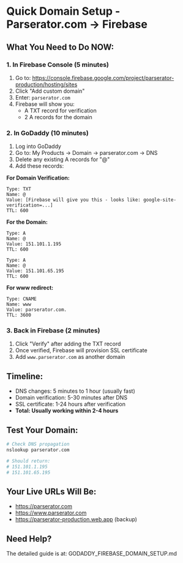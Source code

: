 # Quick Domain Setup - Parserator.com → Firebase

## What You Need to Do NOW:

### 1. In Firebase Console (5 minutes)
1. Go to: https://console.firebase.google.com/project/parserator-production/hosting/sites
2. Click "Add custom domain"
3. Enter: `parserator.com`
4. Firebase will show you:
   - A TXT record for verification
   - 2 A records for the domain

### 2. In GoDaddy (10 minutes)
1. Log into GoDaddy
2. Go to: My Products → Domain → parserator.com → DNS
3. Delete any existing A records for "@"
4. Add these records:

**For Domain Verification:**
```
Type: TXT
Name: @
Value: [Firebase will give you this - looks like: google-site-verification=...]
TTL: 600
```

**For the Domain:**
```
Type: A
Name: @
Value: 151.101.1.195
TTL: 600

Type: A  
Name: @
Value: 151.101.65.195
TTL: 600
```

**For www redirect:**
```
Type: CNAME
Name: www
Value: parserator.com.
TTL: 3600
```

### 3. Back in Firebase (2 minutes)
1. Click "Verify" after adding the TXT record
2. Once verified, Firebase will provision SSL certificate
3. Add `www.parserator.com` as another domain

## Timeline:
- DNS changes: 5 minutes to 1 hour (usually fast)
- Domain verification: 5-30 minutes after DNS
- SSL certificate: 1-24 hours after verification
- **Total: Usually working within 2-4 hours**

## Test Your Domain:
```bash
# Check DNS propagation
nslookup parserator.com

# Should return:
# 151.101.1.195
# 151.101.65.195
```

## Your Live URLs Will Be:
- https://parserator.com
- https://www.parserator.com
- https://parserator-production.web.app (backup)

## Need Help?
The detailed guide is at: GODADDY_FIREBASE_DOMAIN_SETUP.md